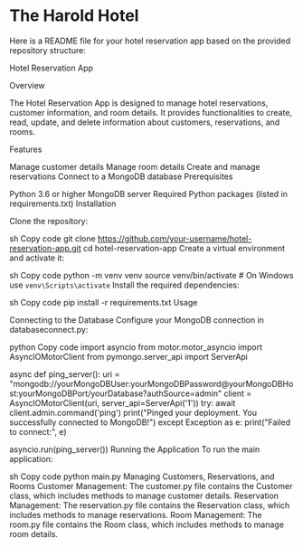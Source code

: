 # The Harold Hotel
Here is a README file for your hotel reservation app based on the provided repository structure:

Hotel Reservation App

Overview

The Hotel Reservation App is designed to manage hotel reservations, customer information, and room details. It provides functionalities to create, read, update, and delete information about customers, reservations, and rooms.

Features

Manage customer details
Manage room details
Create and manage reservations
Connect to a MongoDB database
Prerequisites

Python 3.6 or higher
MongoDB server
Required Python packages (listed in requirements.txt)
Installation

Clone the repository:

sh
Copy code
git clone https://github.com/your-username/hotel-reservation-app.git
cd hotel-reservation-app
Create a virtual environment and activate it:

sh
Copy code
python -m venv venv
source venv/bin/activate  # On Windows use `venv\Scripts\activate`
Install the required dependencies:

sh
Copy code
pip install -r requirements.txt
Usage

Connecting to the Database
Configure your MongoDB connection in databaseconnect.py:

python
Copy code
import asyncio
from motor.motor_asyncio import AsyncIOMotorClient
from pymongo.server_api import ServerApi

async def ping_server():
    uri = "mongodb://yourMongoDBUser:yourMongoDBPassword@yourMongoDBHost:yourMongoDBPort/yourDatabase?authSource=admin"
    client = AsyncIOMotorClient(uri, server_api=ServerApi('1'))
    try:
        await client.admin.command('ping')
        print("Pinged your deployment. You successfully connected to MongoDB!")
    except Exception as e:
        print("Failed to connect:", e)

asyncio.run(ping_server())
Running the Application
To run the main application:

sh
Copy code
python main.py
Managing Customers, Reservations, and Rooms
Customer Management: The customer.py file contains the Customer class, which includes methods to manage customer details.
Reservation Management: The reservation.py file contains the Reservation class, which includes methods to manage reservations.
Room Management: The room.py file contains the Room class, which includes methods to manage room details.

